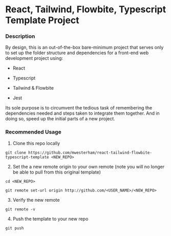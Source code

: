 # React, Tailwind, Flowbite, Typescript Template Project

### Description

By design, this is an out-of-the-box bare-minimum project that serves only to set up the folder structure and dependencies for a front-end web development project using:

- React

- Typescript

- Tailwind & Flowbite

- Jest

Its sole purpose is to circumvent the tedious task of remembering the dependencies needed and steps taken to integrate them together. And in doing so, speed up the initial parts of a new project.

### Recommended Usage

1. Clone this repo locally

`git clone https://github.com/mwesterham/react-tailwind-flowbite-typescript-template <NEW_REPO>`

2. Set the a new remote origin to your own remote (note you will no longer be able to pull from this original template)

`cd <NEW_REPO>`

`git remote set-url origin http://github.com/<USER_NAME>/<NEW_REPO>`

3. Verify the new remote

`git remote -v`

4. Push the template to your new repo

`git push`
